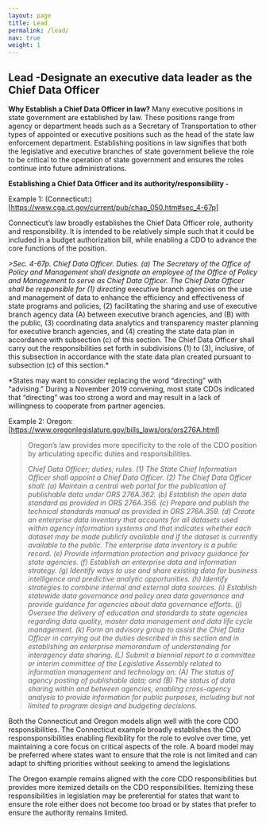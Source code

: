 ```yaml
---
layout: page
title: Lead
permalink: /lead/
nav: true
weight: 1
---
```


## Lead -Designate an executive data leader as the Chief Data Officer


 
**Why Establish a Chief Data Officer in law?**
Many executive positions in state government are established by law. These positions range from agency or department heads such as a Secretary of Transportation to other types of appointed or executive positions such as the head of the state law enforcement department. Establishing positions in law signifies that both the legislative and executive branches of state government believe the role to be critical to the operation of state government and ensures the roles continue into future administrations.
 
**Establishing a Chief Data Officer and its authority/responsibility -**
 
Example 1: (Connecticut:)[https://www.cga.ct.gov/current/pub/chap_050.htm#sec_4-67p]

Connecticut’s law broadly establishes the Chief Data Officer role, authority and responsibility. It is intended to be relatively simple such that it could be included in a budget authorization bill, while enabling a CDO to advance the core functions of the position.

*>Sec. 4-67p. Chief Data Officer. Duties. 
(a) The Secretary of the Office of Policy and Management shall designate an employee of the Office of Policy and Management to serve as Chief Data Officer. The Chief Data Officer shall be responsible for (1) directing* executive branch agencies on the use and management of data to enhance the efficiency and effectiveness of state programs and policies, (2) facilitating the sharing and use of executive branch agency data (A) between executive branch agencies, and (B) with the public, (3) coordinating data analytics and transparency master planning for executive branch agencies, and (4) creating the state data plan in accordance with subsection (c) of this section. The Chief Data Officer shall carry out the responsibilities set forth in subdivisions (1) to (3), inclusive, of this subsection in accordance with the state data plan created pursuant to subsection (c) of this section.*
> 
*States may want to consider replacing the word “directing” with “advising.”  During a November 2019 convening, most state CDOs indicated that “directing” was too strong a word and may result in a lack of willingness to cooperate from partner agencies.
 
Example 2: Oregon: [https://www.oregonlegislature.gov/bills_laws/ors/ors276A.html]

>Oregon’s law provides more specificity to the role of the CDO position by articulating specific duties and responsibilities. 
>
>*Chief Data Officer; duties; rules. (1) The State Chief Information Officer shall appoint a Chief Data Officer.
(2) The Chief Data Officer shall:
(a) Maintain a central web portal for the publication of publishable data under ORS 276A.362.
(b) Establish the open data standard as provided in ORS 276A.356.
(c) Prepare and publish the technical standards manual as provided in ORS 276A.359.
(d) Create an enterprise data inventory that accounts for all datasets used within agency information systems and that indicates whether each dataset may be made publicly available and if the dataset is currently available to the public. The enterprise data inventory is a public record.
      (e) Provide information protection and privacy guidance for state agencies.
      (f) Establish an enterprise data and information strategy.
(g) Identify ways to use and share existing data for business intelligence and predictive analytic opportunities.
(h) Identify strategies to combine internal and external data sources.
(i) Establish statewide data governance and policy area data governance and provide guidance for agencies about data governance efforts.
(j) Oversee the delivery of education and standards to state agencies regarding data quality, master data management and data life cycle management.
(k) Form an advisory group to assist the Chief Data Officer in carrying out the duties described in this section and in establishing an enterprise memorandum of understanding for interagency data sharing.
(L) Submit a biennial report to a committee or interim committee of the Legislative Assembly related to information management and technology on:
(A) The status of agency posting of publishable data; and
(B) The status of data sharing within and between agencies, enabling cross-agency analysis to provide information for public purposes, including but not limited to program design and budgeting decisions.*


Both the Connecticut and Oregon models align well with the core CDO responsibilities. The Connecticut example broadly establishes the CDO responsponsibilities enabling flexibility for the role to evolve over time, yet maintaining a core focus on critical aspects of the role. A board model may be preferred where states want to ensure that the role is not limited and can adapt to shifting priorities without seeking to amend the legislations

The Oregon example remains aligned with the core CDO responsibilities but provides more itemized details on the CDO responsibilities. Itemizing these responsibilities in legislation may be preferential for states that want to ensure the role either does not become too broad or by states that prefer to ensure the authority remains limited.
